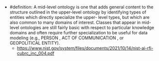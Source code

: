 
- #definition: A mid-level ontology is one that adds general content to the structure outlined in the upper-level ontology by identifying types of entities which directly specialize the upper- level types, but which are also common to many domains of interest. Classes that appear in mid-level ontologies are still fairly basic with respect to particular knowledge domains and often require further specialization to be useful for data modeling (e.g., PERSON , ACT OF COMMUNICATION , or GEOPOLITICAL ENTITY).
  - https://www.nist.gov/system/files/documents/2021/10/14/nist-ai-rfi-cubrc_inc_004.pdf
  